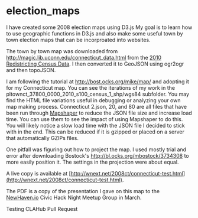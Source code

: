 # election_maps

I have created some 2008 election maps using D3.js  My goal is to learn how to use geographic functions in D3.js and also make some useful town by town election maps that can be incorproated into websites.

The town by town map was downloaded from http://magic.lib.uconn.edu/connecticut_data.html from the [2010 
Redistricting Census Data](http://magic.lib.uconn.edu/magic_2/vector/37800/townct_37800_0000_2010_s100_census_1_shp.zip). I then converted it to GeoJSON using ogr2ogr and then topoJSON. 

I am following the tutorial at http://bost.ocks.org/mike/map/ and adopting it for my Connecticut map. You can see the iterations of my work in the pltownct_37800_0000_2010_s100_census_1_shp/wgs84 subfolder. You may find the HTML file variations useful in debugging or analyzing your own map making process. Connecticut 2.json, 20, and 80 are all files that have been run through [Mapshaper](http://mapshaper.org) to reduce the JSON file size and increase load time. You can use them to see the impact of using Mapshaper to do this. You will likely notice a slow load time with the JSON file I decided to stick with in the end. This can be reduced if it is gzipped or placed on a server that automatically GZIPs files.

One pitfall was figuring out how to project the map. I used mostly trial and error after downloading Bostock's
http://bl.ocks.org/mbostock/3734308 to more easily position it. The settings in the projection were about equal.

A live copy is available at [http://wnext.net/2008ct/connecticut-test.html](http://wnext.net/2008ct/connecticut-test.html).

The PDF is a copy of the presentation I gave on this map to the [NewHaven.io](http://www.newhaven.io) Civic Hack Night Meetup Group in March.

Testing CLAHub Pull Request
